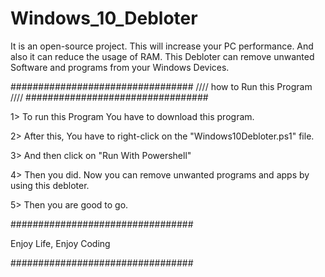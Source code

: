 # Windows_10_Debloter

It is an open-source project. This will increase your PC performance. And also it can reduce the usage of RAM. 
This Debloter can remove unwanted Software and programs from your Windows Devices.

#################################
//// how to Run this Program ////
#################################


1> To run this Program You have to download this program.

2> After this, You have to right-click on the "Windows10Debloter.ps1" file.

3> And then click on "Run With Powershell"

4> Then you did. Now you can remove unwanted programs and apps by using this debloter.

5> Then you are good to go.


#################################

Enjoy Life, Enjoy Coding

#################################
